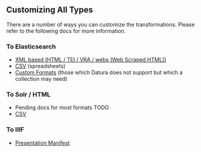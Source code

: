 ## Customizing All Types

There are a number of ways you can customize the transformations.  Please refer to the following docs for more information.

### To Elasticsearch

- [XML based (HTML / TEI / VRA / webs (Web Scraped HTML))](xml_to_es.md)
- [CSV](csv_to_es.md) (spreadsheets)
- [Custom Formats](custom_to_es.md) (those which Datura does not support but which a collection may need)

### To Solr / HTML

- Pending docs for most formats TODO
- [CSV](csv_to_solr.md)

### To IIIF

- [Presentation Manifest](#iiif.md)

